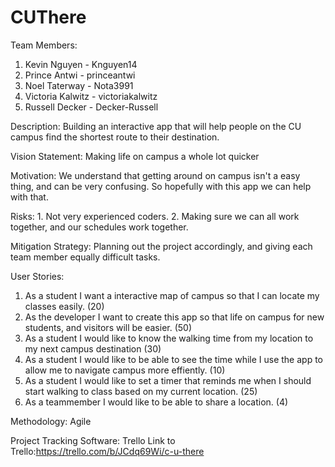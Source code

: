 # CUThere
Team Members:

1. Kevin Nguyen - Knguyen14
2. Prince Antwi - princeantwi
3. Noel Taterway - Nota3991
4. Victoria Kalwitz - victoriakalwitz
5. Russell Decker - Decker-Russell

Description: Building an interactive app that will help people on the CU campus find the shortest route to their destination. 

Vision Statement: Making life on campus a whole lot quicker

Motivation: We understand that getting around on campus isn't a easy thing, and can be very confusing. So hopefully with this app we can help with that. 

Risks: 1. Not very experienced coders.
       2. Making sure we can all work together, and our schedules work together. 

Mitigation Strategy: Planning out the project accordingly, and giving each team member equally difficult tasks. 


User Stories:

1. As a student I want a interactive map of campus so that I can locate my classes easily. (20)
2. As the developer I want to create this app so that life on campus for new students, and visitors will be easier. (50)
3. As a student I would like to know the walking time from my location to my next campus destination (30)
4. As a student I would like to be able to see the time while I use the app to allow me to navigate campus more effiently. (10)
5. As a student I would like to set a timer that reminds me when I should start walking to class based on my current location. (25)
6. As a teammember I would like to be able to share a location. (4)

Methodology: Agile

Project Tracking Software: Trello
Link to Trello:https://trello.com/b/JCdq69Wi/c-u-there
  
